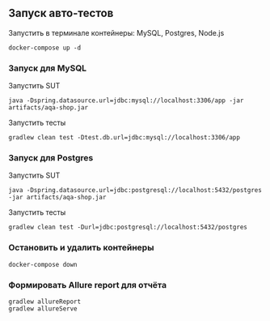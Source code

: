 ## Запуск авто-тестов

 Запустить в терминале контейнеры: MySQL, Postgres, Node.js
  
``` 
docker-compose up -d
```
### Запуск для MySQL

Запустить SUT
``` 
java -Dspring.datasource.url=jdbc:mysql://localhost:3306/app -jar artifacts/aqa-shop.jar
```
Запустить тесты
```
gradlew clean test -Dtest.db.url=jdbc:mysql://localhost:3306/app
```
 

### Запуск для Postgres

Запустить SUT
```
java -Dspring.datasource.url=jdbc:postgresql://localhost:5432/postgres -jar artifacts/aqa-shop.jar
```
Запустить тесты
```
gradlew clean test -Durl=jdbc:postgresql://localhost:5432/postgres
```

### Остановить и удалить контейнеры
``` 
docker-compose down
``` 
### Формировать Allure report для отчёта
```
gradlew allureReport
gradlew allureServe
```


